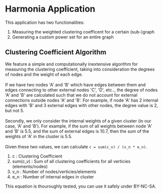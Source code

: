 # Harmonia Application
This application has two functionalities:
1. Measuring the weighted clustering coefficent for a certain (sub-)graph
2. Generating a custom power set for an entire graph

## Clustering Coefficient Algorithm
We feature a simple and computationally inextensive algorithm for measuring the clustering coefficient, taking into consideration the degrees of nodes and the weight of each edge.<br><br>
If we have two nodes 'A' and 'B' which have edges between them and edges connecting to other external nodes 'C', 'D', etc.., the degree of nodes 'A' and 'B' are calculated such that we do not account for external connections outside nodes 'A' and 'B'. For example, if node 'A' has 2 internal edges with 'B' and 3 external edges with other nodes, the degree value is 2, but not 5.<br><br>
Secondly, we only consider the internal weights of a given cluster (in our case, 'A' and 'B'). For example, if the sum of all weights between node 'A' and 'B' is 5.5, and the sum of external edges is 10.7, then the sum of the weights of 'A' in the cluster is 5.5.<br><br>
Given these two values, we can calculate `c = sum(c_v) / (v_n * e_n)`.
1. c : Clustering Coefficient
2. sum(c_v) : Sum of all clustering coefficients for all verticies (elements/nodes)
3. v_n : Number of nodes/verticies/elements
4. e_n : Number of internal edges in cluster

This equation is thouroughly tested, you can use it safely under BY-NC-SA.
